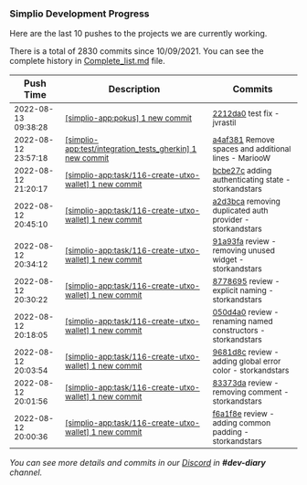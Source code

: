 
### Simplio Development Progress

Here are the last 10 pushes to the projects we are currently working.

There is a total of 2830 commits since 10/09/2021. You can see the complete history in
 [Complete_list.md](Complete_list.md) file.

| Push Time | Description | Commits |
| --- | --- | --- |
| <sub>2022-08-13 09:38:28</sub> | <sub>[[simplio-app:pokus] 1 new commit](https://github.com/SimplioOfficial/simplio-app/commit/2212da0b94bc124793e1d8c5dd2d09027492ed46)</sub> | <sub>[2212da0](https://github.com/SimplioOfficial/simplio-app/commit/2212da0b94bc124793e1d8c5dd2d09027492ed46) test fix - jvrastil</sub> |
| <sub>2022-08-12 23:57:18</sub> | <sub>[[simplio-app:test/integration\_tests\_gherkin] 1 new commit](https://github.com/SimplioOfficial/simplio-app/commit/a4af381f2c3be1415aa66c237343d1158250de12)</sub> | <sub>[a4af381](https://github.com/SimplioOfficial/simplio-app/commit/a4af381f2c3be1415aa66c237343d1158250de12) Remove spaces and additional lines - MariooW</sub> |
| <sub>2022-08-12 21:20:17</sub> | <sub>[[simplio-app:task/116\-create\-utxo\-wallet] 1 new commit](https://github.com/SimplioOfficial/simplio-app/commit/bcbe27caa34d1d5445f7f932aa14a22dd1d8452b)</sub> | <sub>[bcbe27c](https://github.com/SimplioOfficial/simplio-app/commit/bcbe27caa34d1d5445f7f932aa14a22dd1d8452b) adding authenticating state - storkandstars</sub> |
| <sub>2022-08-12 20:45:10</sub> | <sub>[[simplio-app:task/116\-create\-utxo\-wallet] 1 new commit](https://github.com/SimplioOfficial/simplio-app/commit/a2d3bca87823c4b654aa9f7294286ec7be009449)</sub> | <sub>[a2d3bca](https://github.com/SimplioOfficial/simplio-app/commit/a2d3bca87823c4b654aa9f7294286ec7be009449) removing duplicated auth provider - storkandstars</sub> |
| <sub>2022-08-12 20:34:12</sub> | <sub>[[simplio-app:task/116\-create\-utxo\-wallet] 1 new commit](https://github.com/SimplioOfficial/simplio-app/commit/91a93fae236157dc9c298a98a67eab3dbaebdb9a)</sub> | <sub>[91a93fa](https://github.com/SimplioOfficial/simplio-app/commit/91a93fae236157dc9c298a98a67eab3dbaebdb9a) review - removing unused widget - storkandstars</sub> |
| <sub>2022-08-12 20:30:22</sub> | <sub>[[simplio-app:task/116\-create\-utxo\-wallet] 1 new commit](https://github.com/SimplioOfficial/simplio-app/commit/8778695752924487286e716c938be933371188c7)</sub> | <sub>[8778695](https://github.com/SimplioOfficial/simplio-app/commit/8778695752924487286e716c938be933371188c7) review - explicit naming - storkandstars</sub> |
| <sub>2022-08-12 20:18:05</sub> | <sub>[[simplio-app:task/116\-create\-utxo\-wallet] 1 new commit](https://github.com/SimplioOfficial/simplio-app/commit/050d4a0b70df5cced1ef820d92f0183a643d92c2)</sub> | <sub>[050d4a0](https://github.com/SimplioOfficial/simplio-app/commit/050d4a0b70df5cced1ef820d92f0183a643d92c2) review - renaming named constructors - storkandstars</sub> |
| <sub>2022-08-12 20:03:54</sub> | <sub>[[simplio-app:task/116\-create\-utxo\-wallet] 1 new commit](https://github.com/SimplioOfficial/simplio-app/commit/9681d8c233b92c1b6294ceeabcfc2c2ca9f5fc6f)</sub> | <sub>[9681d8c](https://github.com/SimplioOfficial/simplio-app/commit/9681d8c233b92c1b6294ceeabcfc2c2ca9f5fc6f) review - adding global error color - storkandstars</sub> |
| <sub>2022-08-12 20:01:56</sub> | <sub>[[simplio-app:task/116\-create\-utxo\-wallet] 1 new commit](https://github.com/SimplioOfficial/simplio-app/commit/83373da74b02c12dad927705d72adadfece146f1)</sub> | <sub>[83373da](https://github.com/SimplioOfficial/simplio-app/commit/83373da74b02c12dad927705d72adadfece146f1) review - removing comment - storkandstars</sub> |
| <sub>2022-08-12 20:00:36</sub> | <sub>[[simplio-app:task/116\-create\-utxo\-wallet] 1 new commit](https://github.com/SimplioOfficial/simplio-app/commit/f6a1f8e00c42b926e4ac43e68e7029bd5a0f360f)</sub> | <sub>[f6a1f8e](https://github.com/SimplioOfficial/simplio-app/commit/f6a1f8e00c42b926e4ac43e68e7029bd5a0f360f) review - adding common padding - storkandstars</sub> |

_You can see more details and commits in our [Discord](https://discord.gg/aKhjuwZmdP) in **#dev-diary** channel._
